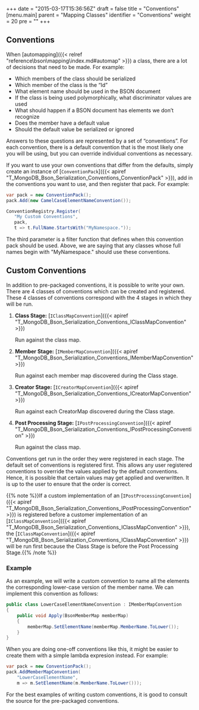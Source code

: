 +++
date = "2015-03-17T15:36:56Z"
draft = false
title = "Conventions"
[menu.main]
  parent = "Mapping Classes"
  identifier = "Conventions"
  weight = 20
  pre = "<i class='fa'></i>"
+++

## Conventions

When [automapping]({{< relref "reference\bson\mapping\index.md#automap" >}}) a class, there are a lot of decisions that need to be made. For example:

- Which members of the class should be serialized
- Which member of the class is the “Id”
- What element name should be used in the BSON document
- If the class is being used polymorphically, what discriminator values are used
- What should happen if a BSON document has elements we don’t recognize
- Does the member have a default value
- Should the default value be serialized or ignored

Answers to these questions are represented by a set of “conventions”. For each convention, there is a default convention that is the most likely one you will be using, but you can override individual conventions as necessary.

If you want to use your own conventions that differ from the defaults, simply create an instance of [`ConventionPack`]({{< apiref "T_MongoDB_Bson_Serialization_Conventions_ConventionPack" >}}), add in the conventions you want to use, and then register that pack. For example:

```csharp
var pack = new ConventionPack();
pack.Add(new CamelCaseElementNameConvention());

ConventionRegistry.Register(
   "My Custom Conventions",
   pack,
   t => t.FullName.StartsWith("MyNamespace."));
```

The third parameter is a filter function that defines when this convention pack should be used. Above, we are saying that any classes whose full names begin with "MyNamespace." should use these conventions.

## Custom Conventions

In addition to pre-packaged conventions, it is possible to write your own. There are 4 classes of conventions which can be created and registered. These 4 classes of conventions correspond with the 4 stages in which they will be run.

1. **Class Stage:** [`IClassMapConvention`]({{< apiref "T_MongoDB_Bson_Serialization_Conventions_IClassMapConvention" >}})

	Run against the class map.

1. **Member Stage:** [`IMemberMapConvention`]({{< apiref "T_MongoDB_Bson_Serialization_Conventions_IMemberMapConvention" >}})

	Run against each member map discovered during the Class stage.

1. **Creator Stage:** [`ICreatorMapConvention`]({{< apiref "T_MongoDB_Bson_Serialization_Conventions_ICreatorMapConvention" >}})

	Run against each CreatorMap discovered during the Class stage.

1. **Post Processing Stage:** [`IPostProcessingConvention`]({{< apiref "T_MongoDB_Bson_Serialization_Conventions_IPostProcessingConvention" >}})

	Run against the class map.

Conventions get run in the order they were registered in each stage. The default set of conventions is registered first. This allows any user registered conventions to override the values applied by the default conventions. Hence, it is possible that certain values may get applied and overwritten. It is up to the user to ensure that the order is correct.

{{% note %}}If a custom implementation of an [`IPostProcessingConvention`]({{< apiref "T_MongoDB_Bson_Serialization_Conventions_IPostProcessingConvention" >}}) is registered before a customer implementation of an [`IClassMapConvention`]({{< apiref "T_MongoDB_Bson_Serialization_Conventions_IClassMapConvention" >}}), the [`IClassMapConvention`]({{< apiref "T_MongoDB_Bson_Serialization_Conventions_IClassMapConvention" >}}) will be run first because the Class Stage is before the Post Processing Stage.{{% /note %}}

### Example

As an example, we will write a custom convention to name all the elements the corresponding lower-case version of the member name. We can implement this convention as follows:

```csharp
public class LowerCaseElementNameConvention : IMemberMapConvention 
{
    public void Apply(BsonMemberMap memberMap) 
    {
        memberMap.SetElementName(memberMap.MemberName.ToLower());
    }
}
```

When you are doing one-off conventions like this, it might be easier to create them with a simple lambda expresion instead. For example:

```csharp
var pack = new ConventionPack();
pack.AddMemberMapConvention(
    "LowerCaseElementName",
    m => m.SetElementName(m.MemberName.ToLower()));
```

For the best examples of writing custom conventions, it is good to consult the source for the pre-packaged conventions.